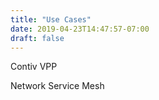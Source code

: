 ```yaml
---
title: "Use Cases"
date: 2019-04-23T14:47:57-07:00
draft: false
---
```


Contiv VPP

Network Service Mesh